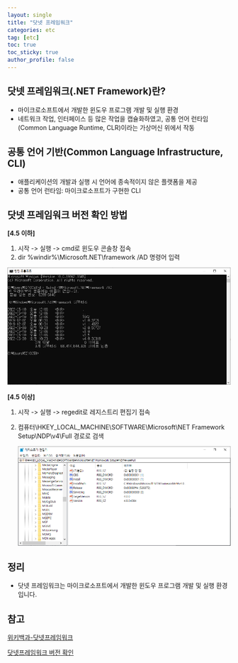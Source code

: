 ```yaml
---
layout: single
title: "닷넷 프레임워크"
categories: etc
tag: [etc]
toc: true
toc_sticky: true
author_profile: false
---
```

## 닷넷 프레임워크(.NET Framework)란?

* 마이크로소프트에서 개발한 윈도우 프로그램 개발 및 실행 환경
* 네트워크 작업, 인터페이스 등 많은 작업을 캡슐화하였고, 공통 언어 런타임(Common Language Runtime, CLR)이라는 가상머신 위에서 작동



## 공통 언어 기반(Common Language Infrastructure, CLI)

* 애플리케이션의 개발과 실행 시 언어에 종속적이지 않은 플랫폼을 제공
* 공통 언어 런타임: 마이크로소프트가 구현한 CLI



## 닷넷 프레임워크 버전 확인 방법

**[4.5 이하]**

1. 시작 -> 실행 -> cmd로 윈도우 콘솔창 접속
2. dir %windir%\Microsoft.NET\framework /AD 명령어 입력

<img src="../../images/2022-08-02-닷넷 프레임워크/image-20220802113404513.png" alt="image-20220802113404513" style="zoom: 80%;" />



**[4.5 이상]**

1. 시작 -> 실행 -> regedit로 레지스트리 편집기 접속

2. 컴퓨터\HKEY_LOCAL_MACHINE\SOFTWARE\Microsoft\NET Framework Setup\NDP\v4\Full 경로로 검색

   <img src="../../images/2022-08-02-닷넷 프레임워크/image-20220802113613630.png" alt="image-20220802113613630" style="zoom:80%;" />



## 정리

* 닷넷 프레임워크는 마이크로소프트에서 개발한 윈도우 프로그램 개발 및 실행 환경입니다.



## 참고

<a href="https://ko.wikipedia.org/wiki/%EB%8B%B7%EB%84%B7_%ED%94%84%EB%A0%88%EC%9E%84%EC%9B%8C%ED%81%AC" target="_blank">위키백과-닷넷프레임워크</a>

<a href="https://yaraba.tistory.com/490" target="_blank">닷넷프레임워크 버전 확인</a>

